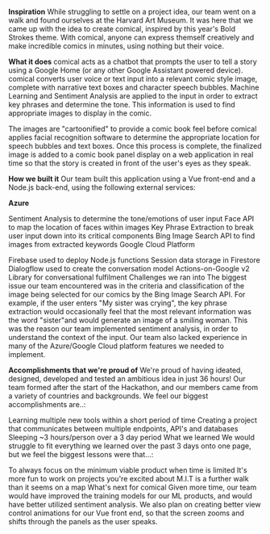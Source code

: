 **Inspiration**
While struggling to settle on a project idea, our team went on a walk and found ourselves at the Harvard Art Museum. It was here that we came up with the idea to create comical, inspired by this year's Bold Strokes theme. With comical, anyone can express themself creatively and make incredible comics in minutes, using nothing but their voice.

**What it does**
comical acts as a chatbot that prompts the user to tell a story using a Google Home (or any other Google Assistant powered device). comical converts user voice or text input into a relevant comic style image, complete with narrative text boxes and character speech bubbles. Machine Learning and Sentiment Analysis are applied to the input in order to extract key phrases and determine the tone. This information is used to find appropriate images to display in the comic.

The images are "cartoonified" to provide a comic book feel before comical applies facial recognition software to determine the appropriate location for speech bubbles and text boxes. Once this process is complete, the finalized image is added to a comic book panel display on a web application in real time so that the story is created in front of the user's eyes as they speak.

**How we built it**
Our team built this application using a Vue front-end and a Node.js back-end, using the following external services:

**Azure**

Sentiment Analysis to determine the tone/emotions of user input
Face API to map the location of faces within images
Key Phrase Extraction to break user input down into its critical components
Bing Image Search API to find images from extracted keywords
Google Cloud Platform

Firebase used to deploy Node.js functions
Session data storage in Firestore
Dialogflow used to create the conversation model
Actions-on-Google v2 Library for conversational fulfilment
Challenges we ran into
The biggest issue our team encountered was in the criteria and classification of the image being selected for our comics by the Bing Image Search API. For example, if the user enters "My sister was crying", the key phrase extraction would occasionally feel that the most relevant information was the word "sister"and would generate an image of a smiling woman. This was the reason our team implemented sentiment analysis, in order to understand the context of the input. Our team also lacked experience in many of the Azure/Google Cloud platform features we needed to implement.

**Accomplishments that we're proud of**
We're proud of having ideated, designed, developed and tested an ambitious idea in just 36 hours! Our team formed after the start of the Hackathon, and our members came from a variety of countries and backgrounds. We feel our biggest accomplishments are..:

Learning multiple new tools within a short period of time
Creating a project that communicates between multiple endpoints, API's and databases
Sleeping ~3 hours/person over a 3 day period
What we learned
We would struggle to fit everything we learned over the past 3 days onto one page, but we feel the biggest lessons were that...:

To always focus on the minimum viable product when time is limited
It's more fun to work on projects you're excited about
M.I.T is a further walk than it seems on a map
What's next for comical
Given more time, our team would have improved the training models for our ML products, and would have better utilized sentiment analysis. We also plan on creating better view control animations for our Vue front end, so that the screen zooms and shifts through the panels as the user speaks.